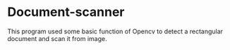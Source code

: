 # Document-scanner
This program used some basic function of Opencv to detect a rectangular document and scan it from image. 

